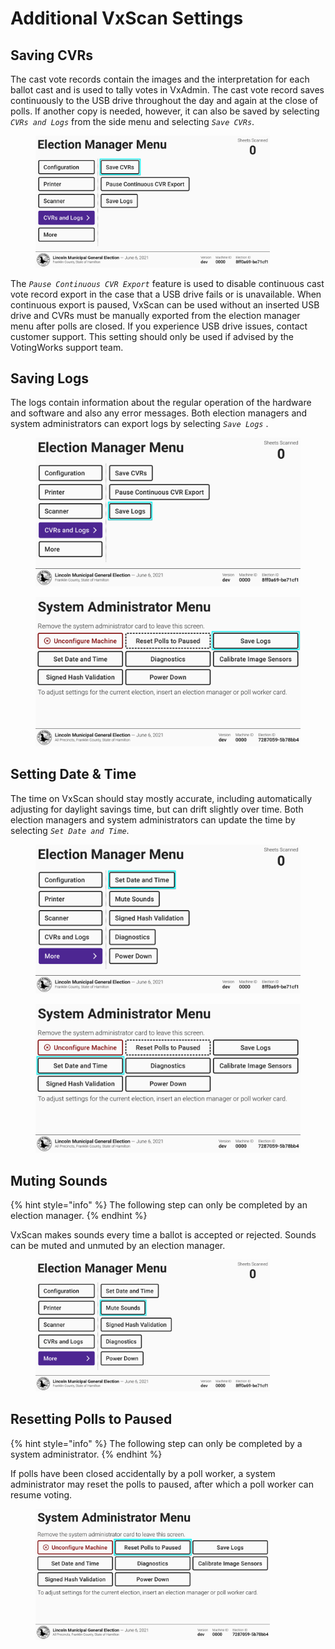 # Additional VxScan Settings

## Saving CVRs

The cast vote records contain the images and the interpretation for each ballot cast and is used to tally votes in VxAdmin. The cast vote record saves continuously to the USB drive throughout the day and again at the close of polls.  If another copy is needed, however, it can also be saved by selecting _`CVRs and Logs`_ from the side menu and selecting _`Save CVRs`_.

<figure><img src="../.gitbook/assets/cvrs-and-logs-cvrs.png" alt="" width="375"><figcaption></figcaption></figure>

The _`Pause Continuous CVR Export`_ feature is used to disable continuous cast vote record export in the case that a USB drive fails or is unavailable. When continuous export is paused, VxScan can be used without an inserted USB drive and CVRs must be manually exported from the election manager menu after polls are closed. If you experience USB drive issues, contact customer support. This setting should only be used if advised by the VotingWorks support team.

## Saving Logs

The logs contain information about the regular operation of the hardware and software and also any error messages. Both election managers and system administrators can export logs by selecting _`Save Logs`_ .

<div><figure><img src="../.gitbook/assets/cvrs-and-logs-logs.png" alt=""><figcaption></figcaption></figure> <figure><img src="../.gitbook/assets/vxscan-sys-admin-save-logs (1).png" alt=""><figcaption></figcaption></figure></div>

## Setting Date & Time

The time on VxScan should stay mostly accurate, including automatically adjusting for daylight savings time, but can drift slightly over time. Both election managers and system administrators can update the time by selecting _`Set Date and Time`_.

<div><figure><img src="../.gitbook/assets/more-screen-date-time-2.png" alt=""><figcaption></figcaption></figure> <figure><img src="../.gitbook/assets/vxscan-sys-admin-set-date-and-time (1).png" alt=""><figcaption></figcaption></figure></div>

## Muting Sounds

{% hint style="info" %}
The following step can only be completed by an election manager.
{% endhint %}

VxScan makes sounds every time a ballot is accepted or rejected. Sounds can be muted and unmuted by an election manager.

<figure><img src="../.gitbook/assets/more-screen-sounds.png" alt="" width="375"><figcaption></figcaption></figure>

## Resetting Polls to Paused

{% hint style="info" %}
The following step can only be completed by a system administrator.
{% endhint %}

If polls have been closed accidentally by a poll worker, a system administrator may reset the polls to paused, after which a poll worker can resume voting.

<figure><img src="../.gitbook/assets/vxscan-sys-admin-reset-polls-to-paused (1).png" alt="" width="375"><figcaption></figcaption></figure>
